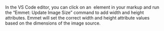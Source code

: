 In the VS Code editor, 
you can click on an <img> element in your markup and run the “Emmet: Update Image Size” command to add width and height attributes. 
Emmet will set the correct width and height attribute values based on the dimensions of the image source. 

